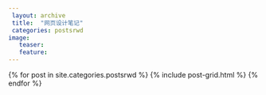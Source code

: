 ```yaml
---
 layout: archive
 title:  "网页设计笔记"
 categories: postsrwd
image:
   teaser: 
   feature: 
---
```


<div class="tiles">
{% for post in site.categories.postsrwd %}
	{% include post-grid.html %}
{% endfor %}
</div><!-- /.tiles 把所有categories 有 postsrwd 的列出来---->